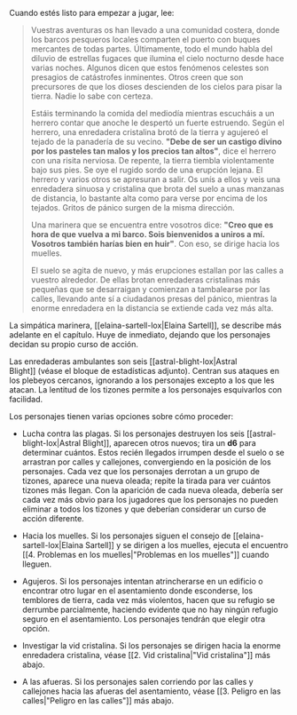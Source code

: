 Cuando estés listo para empezar a jugar, lee:  

> Vuestras aventuras os han llevado a una comunidad costera, donde los barcos pesqueros locales comparten el puerto con buques mercantes de todas partes. Últimamente, todo el mundo habla del diluvio de estrellas fugaces que ilumina el cielo nocturno desde hace varias noches. Algunos dicen que estos fenómenos celestes son presagios de catástrofes inminentes. Otros creen que son precursores de que los dioses descienden de los cielos para pisar la tierra. Nadie lo sabe con certeza.
> 
> Estáis terminando la comida del mediodía mientras escucháis a un herrero contar que anoche le despertó un fuerte estruendo. Según el herrero, una enredadera cristalina brotó de la tierra y agujereó el tejado de la panadería de su vecino. **"Debe de ser un castigo divino por los pasteles tan malos y los precios tan altos"**, dice el herrero con una risita nerviosa. De repente, la tierra tiembla violentamente bajo sus pies. Se oye el rugido sordo de una erupción lejana. El herrero y varios otros se apresuran a salir. Os unís a ellos y veis una enredadera sinuosa y cristalina que brota del suelo a unas manzanas de distancia, lo bastante alta como para verse por encima de los tejados. Gritos de pánico surgen de la misma dirección.
> 
> Una marinera que se encuentra entre vosotros dice: **"Creo que es hora de que vuelva a mi barco. Sois bienvenidos a uniros a mí. Vosotros también harías bien en huir"**. Con eso, se dirige hacia los muelles.
> 
> El suelo se agita de nuevo, y más erupciones estallan por las calles a vuestro alrededor. De ellas brotan enredaderas cristalinas más pequeñas que se desarraigan y comienzan a tambalearse por las calles, llevando ante sí a ciudadanos presas del pánico, mientras la enorme enredadera en la distancia se extiende cada vez más alta.

La simpática marinera, [[elaina-sartell-lox|Elaina Sartell]], se describe más adelante en el capítulo. Huye de inmediato, dejando que los personajes decidan su propio curso de acción.

Las enredaderas ambulantes son seis [[astral-blight-lox|Astral Blight]] (véase el bloque de estadísticas adjunto). Centran sus ataques en los plebeyos cercanos, ignorando a los personajes excepto a los que les atacan. La lentitud de los tizones permite a los personajes esquivarlos con facilidad.

Los personajes tienen varias opciones sobre cómo proceder:

- Lucha contra las plagas. Si los personajes destruyen los seis [[astral-blight-lox|Astral Blight]], aparecen otros nuevos; tira un **d6** para determinar cuántos. Estos recién llegados irrumpen desde el suelo o se arrastran por calles y callejones, convergiendo en la posición de los personajes. Cada vez que los personajes derrotan a un grupo de tizones, aparece una nueva oleada; repite la tirada para ver cuántos tizones más llegan. Con la aparición de cada nueva oleada, debería ser cada vez más obvio para los jugadores que los personajes no pueden eliminar a todos los tizones y que deberían considerar un curso de acción diferente.

- Hacia los muelles. Si los personajes siguen el consejo de [[elaina-sartell-lox|Elaina Sartell]] y se dirigen a los muelles, ejecuta el encuentro [[4. Problemas en los muelles|"Problemas en los muelles"]] cuando lleguen.

- Agujeros. Si los personajes intentan atrincherarse en un edificio o encontrar otro lugar en el asentamiento donde esconderse, los temblores de tierra, cada vez más violentos, hacen que su refugio se derrumbe parcialmente, haciendo evidente que no hay ningún refugio seguro en el asentamiento. Los personajes tendrán que elegir otra opción.

- Investigar la vid cristalina. Si los personajes se dirigen hacia la enorme enredadera cristalina, véase [[2. Vid cristalina|"Vid cristalina"]] más abajo.

- A las afueras. Si los personajes salen corriendo por las calles y callejones hacia las afueras del asentamiento, véase [[3. Peligro en las calles|"Peligro en las calles"]] más abajo.